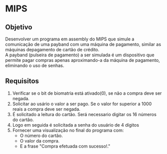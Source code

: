 # MIPS


## Objetivo 
Desenvolver um programa em assembly do MIPS que simule a comunicação de uma payband com uma máquina de pagamento, similar as máquinas depagamento de cartão de crédito.  
A payband (pulseira de pagamento) a ser simulada é um dispositivo que permite pagar compras apenas aproximando-a da máquina de pagamento, eliminando o uso de senhas.

## Requisitos
1. Verificar se o bit de biomatria está ativado(0), se não a compra deve ser negada.
2. Solicitar ao usário o valor a ser pago. Se o valor for superior a 1000 reais a compra deve ser negada.
3. É solicitado a leitura do cartão. Será necessario digitar os 16 números do cartão.
4. Logo em seguida é solicitada a senha do usuário de 4 dígitos
5. Fornecer uma visualização no final do programa com:
   * O número do cartão.
   * O valor da compra.
   * E a frase "Compra efetuada com sucesso!."

